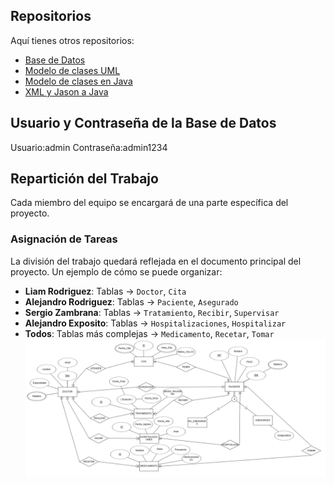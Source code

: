 ##  Repositorios 
Aquí tienes otros repositorios:
- [Base de Datos](https://github.com/Proyecto1k2024Grupo6/Base-de-datos) 
- [Modelo de clases UML](https://github.com/Proyecto1k2024Grupo6/Modelo-de-Clases-UML) 
- [Modelo de clases en Java](https://github.com/Proyecto1k2024Grupo6/Modelo-de-Clases-en-JAVA) 
- [XML y Jason a Java](https://github.com/Proyecto1k2024Grupo6/XML-y-Jason-a-Java)

## Usuario y Contraseña de la Base de Datos
Usuario:admin
Contraseña:admin1234
## Repartición del Trabajo

Cada miembro del equipo se encargará de una parte específica del proyecto. 

###  **Asignación de Tareas**
La división del trabajo quedará reflejada en el documento principal del proyecto. Un ejemplo de cómo se puede organizar:

- **Liam Rodriguez**: Tablas → `Doctor`, `Cita`
- **Alejandro Rodriguez**: Tablas → `Paciente`, `Asegurado`
- **Sergio Zambrana**: Tablas → `Tratamiento`, `Recibir`, `Supervisar`
- **Alejandro Exposito**: Tablas → `Hospitalizaciones`, `Hospitalizar`
- **Todos**: Tablas más complejas → `Medicamento`, `Recetar`, `Tomar`  
![img.png](img.png)
